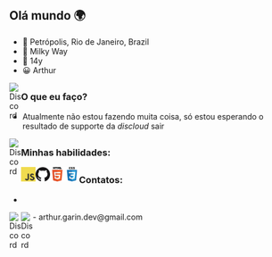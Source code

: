 ## Olá mundo 🌍

 - 🚩 Petrópolis, Rio de Janeiro, Brazil
 - 🌌 Milky Way
 - 👦 14y
 - 😀 Arthur 
 <a href="https://discord.gg/strike2121#0171">
  <img align="left" alt="Discord" width="21px" src="https://raw.githubusercontent.com/anuraghazra/anuraghazra/master/assets/discord-round.svg" />
</a>

##
 
### O que eu faço?
 
 
 - Atualmente não estou fazendo muita coisa, só estou esperando o resultado de supporte da *discloud* sair <a href="https://discord.gg/strike2121#0171">
  <img align="left" alt="Discord" width="21px" src="https://avatars2.githubusercontent.com/u/52298750?s=200&v=4" />
</a>
 
 
 ##




### Minhas habilidades:
<img align="left" alt="JavaScript" width="26px" src="https://raw.githubusercontent.com/github/explore/80688e429a7d4ef2fca1e82350fe8e3517d3494d/topics/javascript/javascript.png" />
<img align="left" alt="GitHub" width="26px" src="https://raw.githubusercontent.com/github/explore/78df643247d429f6cc873026c0622819ad797942/topics/github/github.png" />
<img align="left" alt="HTML5" width="26px" src="https://raw.githubusercontent.com/github/explore/80688e429a7d4ef2fca1e82350fe8e3517d3494d/topics/html/html.png" />
<img align="left" alt="CSS3" width="26px" src="https://raw.githubusercontent.com/github/explore/80688e429a7d4ef2fca1e82350fe8e3517d3494d/topics/css/css.png" />

 
 ##
### Contatos:
 - <a href="https://discord.gg/strike2121#0171">
  <img align="left" alt="Discord" width="21px" src="https://raw.githubusercontent.com/anuraghazra/anuraghazra/master/assets/discord-round.svg" />
</a>
 - <a href="arthur.garin.dev@gmail.com
">
  <img align="left" alt="Discord" width="21px" src="https://lh3.googleusercontent.com/TEYCpDdqgEp18E9Nbjm30j9tOB4ebLWZzcvWTY4jMcWEglTolfRxq6Bo4R0Rn0XHqF9hkRSoF3vmwpohsDDZsoaqRQ=w128-h128-e365-rj-sc0x00ffffff" />
</a> arthur.garin.dev@gmail.com
 
